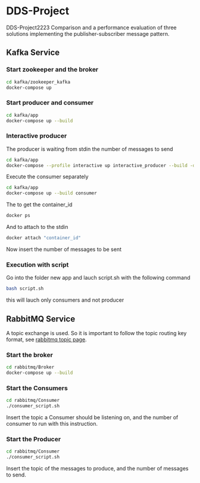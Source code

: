 # DDS-Project
 DDS-Project2223
Comparison and a performance evaluation of three solutions implementing the publisher-subscriber message pattern.
## Kafka Service
### Start zookeeper and the broker

```bash
cd kafka/zookeeper_kafka
docker-compose up 
```

### Start producer and consumer

```bash
cd kafka/app
docker-compose up --build 
```
### Interactive producer 
The producer is waiting from stdin the number of messages to send

```bash
cd kafka/app
docker-compose --profile interactive up interactive_producer --build -d
```
Execute the consumer separately
```bash
cd kafka/app
docker-compose up --build consumer 
```
The to get the container_id
```bash
docker ps
```
And to attach to the stdin 

```bash
docker attach "container_id"
```
Now insert the number of messages to be sent

### Execution with script
Go into the folder new app and lauch script.sh with the following command


```bash
bash script.sh
```

this will lauch only consumers and not producer

## RabbitMQ Service
A topic exchange is used. So it is important to follow the topic routing key format, see [rabbitmq topic page](https://www.rabbitmq.com/tutorials/tutorial-five-java.html).
### Start the broker
```bash
cd rabbitmq/Broker
docker-compose up --build 
```
### Start the Consumers
```bash
cd rabbitmq/Consumer
./consumer_script.sh
```
Insert the topic a Consumer should be listening on, and the number of consumer to run with this instruction.
### Start the Producer
```bash
cd rabbitmq/Consumer
./consumer_script.sh
```
Insert the topic of the messages to produce, and the number of messages to send.
